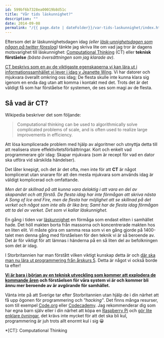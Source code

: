 ```yaml
---
id: 599bf6b7328ea00019b8d51c
title: "Vår tids läskunnighet?"
description: ""
date: 2014-09-08
permalink: "/{{ page.date | dateFolder}}/var-tids-laskunnighet/index.html"  
---
```


Eftersom det är läskunnighetsdagen idag *(eller [läsk-unnighetsdagen som någon på twitter föreslog](https://twitter.com/PierreMathisson/status/508875082098540544))* tänkte jag skriva lite om vad jag tror är dagens motsvarighet till läskunnighet: [Computational Thinking](http://en.wikipedia.org/wiki/Computational_thinking) (CT) eller **teknisk förståelse** _(bästa översättningen som jag klarade av)_.

[CT beskrivs som en av de viktigaste egenskaperna vi kan lära ut i informationssamhället vi lever i idag v Jeanette Wing](https://www.cs.cmu.edu/~15110-s13/Wing06-ct.pdf). Vi har datorer och mjukvara överallt omkring oss idag; De flesta skulle inte kunna klara sig igenom en enda dag utan att komma i kontakt med det. Trots det är det väldigt få som har förståelse för systemen, de ses som magi av de flesta.

## Så vad är CT?

Wikipedia beskriver det som följande:

> Computational thinking can be used to algorithmically solve complicated problems of scale, and is often used to realize large improvements in efficiency.

Att lösa komplicerade problem med hjälp av algoritmer och utnyttja detta till att realisera store effektivitetsförbättringar. Kort och enkelt vad programmerare gör idag: Skapar mjukvara (som är recept för vad en dator ska utföra vid särskilda händelser).

Det låter knepigt, och det är det ofta, men inte för att **CT** är något komplicerat utan snarare för att den mesta mjukvara som används idag är väldigt komplicerad och omfattande.

_Men det är skillnad på att kunna vara delaktig i att vara en del av skapandet och att förstå. De flesta idag har inte förmågan att skriva nästa A Song of Ice and Fire, men de flesta har möjlighet att se skillnad på det verket och något som inte alls är lika bra; Samt har de flesta idag förmågan att ta del av verket. Det som vi kallar läskunnighet._

En gång i tiden var [läskunnighet](http://sv.wikipedia.org/wiki/L%C3%A4skunnighet) en förmåga som endast eliten i samhället hade. Det höll makten borta från massorna och koncentrerade makten hos en liten elit. Vi måste göra om samma resa som vi en gång gjorde på 1400-talet men denna gång med förståelsen för den teknik vi är så beroende av. Det är för viktigt för att lämnas i händerna på en så liten del av befolkningen som det är idag.

I Storbritannien har man förstått vilken viktigt kunskap detta är och [där ska man nu lära ut programmering från årskurs 5](http://www.telegraph.co.uk/education/educationnews/11069152/Five-year-olds-to-be-taught-computer-programming-and-foreign-languages.html). Detta är något vi också borde ta efter!

**[Vi är bara i början av en teknisk utveckling som kommer att explodera de kommande åren](http://www.forbes.com/sites/gregsatell/2014/04/05/why-the-digital-revolution-is-really-just-getting-started/) och förståelsen för våra system vi är och kommer bli ännu mer beroende av är avgörande för samhället.**

Vänta inte på att Sverige tar efter Storbritannien utan hjälp de i din närhet att få upp ögonen för programmering och *"hacking"*. Det finns många resurser, som till exempel [Code.org](http://code.org/learn) eller [Codecademy](http://www.codecademy.com/). Jag rekommenderar dig som har egna barn själv eller i din närhet att köpa en [Raspberry Pi](http://www.raspberrypi.org/) och [gör lite enklare övningar](http://it-ebooks.info/read/3552/), det krävs inte mycket för att det ska bli kul, programmering är juh trots allt enormt kul i sig 😀

*[CT]: Computational Thinking